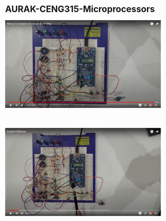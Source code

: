 # AURAK-CENG315-Microprocessors

<a href="https://youtu.be/FeWbVRlM3Dc">
  <img src="Assets/MorseToEnglish.jpg" alt="Watch the video" width="1000">
</a>

<br><br>

<a href="https://youtu.be/CW9qCfB3q6Q">
  <img src="Assets/EnglishToMorse.jpg" alt="Watch the video" width="1000">
</a>
